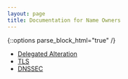 ```yaml
---
layout: page
title: Documentation for Name Owners
---
```


{::options parse_block_html="true" /}

* [Delegated Alteration](delegated-alteration/)
* [TLS](tls/)
* [DNSSEC](dnssec/)
